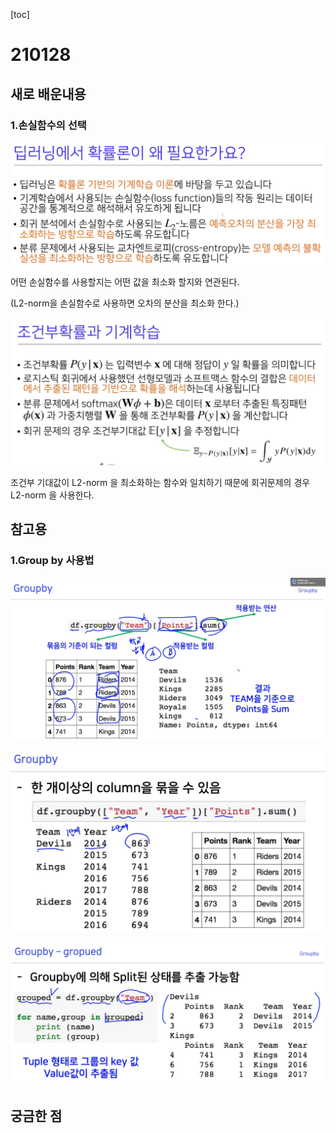 [toc]

# 210128

## 새로 배운내용

### 1.손실함수의 선택

![image-20210128114243759](images/image-20210128114243759.png)

어떤 손실함수를 사용할지는 어떤 값을 최소화 할지와 연관된다.

(L2-norm을 손실함수로 사용하면 오차의 분산을 최소화 한다.)

![image-20210128115823050](images/image-20210128115823050.png)

조건부 기대값이 L2-norm 을 최소화하는 함수와 일치하기 때문에 회귀문제의 경우 L2-norm 을 사용한다.

## 참고용

### 1.Group by 사용법

![image-20210128212926822](images/image-20210128212926822.png)

![image-20210128212945077](images/image-20210128212945077.png)

![image-20210128213512232](images/image-20210128213512232.png)

## 궁금한 점

